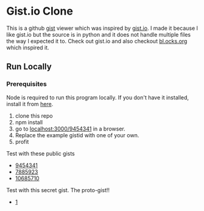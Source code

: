 # Gist.io Clone
This is a github [gist](https://gist.github.com/) viewer which was inspired by
[gist.io](http://gist.io). I made it because I like gist.io but the source is in
python and it does not handle multiple files the way I expected it to. Check out
gist.io and also checkout [bl.ocks.org](http://bl.ocks.org/) which inspired it.

## Run Locally
### Prerequisites
Node is required to run this program locally. If you don't have it installed,
install it from [here](http://nodejs.org/download/).
 1. clone this repo
 2. npm install
 3. go to [localhost:3000/9454341](http://localhost:3000/9454341) in a browser.
 4. Replace the example gistid with one of your own.
 5. profit

Test with these public gists
 * [9454341](https://gist.github.com/9454341)
 * [7885923](https://gist.github.com/7885923)
 * [10685710](https://gist.github.com/10685710)

Test with this secret gist. The proto-gist!!
* [1](https://gist.github.com/1)
